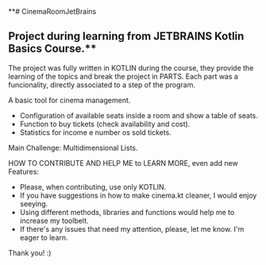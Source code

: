 **# CinemaRoomJetBrains
## Project during learning from JETBRAINS Kotlin Basics Course.**
The project was fully written in KOTLIN during the course, they provide the learning of the topics and break the project in PARTS. Each part was a funcionality, directly associated to a step of the program.

A basic tool for cinema management.
- Configuration of available seats inside a room and show a table of seats.
- Function to buy tickets (check availability and cost).
- Statistics for income e number os sold tickets.

Main Challenge: Multidimensional Lists.


HOW TO CONTRIBUTE AND HELP ME to LEARN MORE, even add new Features:
- Please, when contributing, use only KOTLIN.
- If you have suggestions in how to make cinema.kt cleaner, I would enjoy seeying.
- Using different methods, libraries and functions would help me to increase my toolbelt.
- If there's any issues that need my attention, please, let me know. I'm eager to learn. 


Thank you! :)
